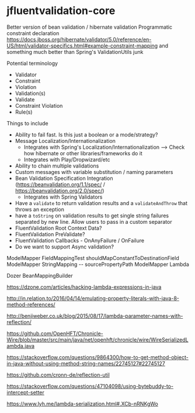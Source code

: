 # jfluentvalidation-core

Better version of bean validation / hibernate validation Programmatic constraint declaration https://docs.jboss.org/hibernate/validator/5.0/reference/en-US/html/validator-specifics.html#example-constraint-mapping and something much better than Spring's ValidationUtils junk

Potential terminology  
* Validator
* Constraint
* Violation
* Validation(s)
* Validate
* Constraint Violation
* Rule(s)

Things to include 
* Ability to fail fast. Is this just a boolean or a mode/strategy?
* Message Localization/Internationalization
  * Integrates with Spring's Localization/Internationalization --> Check how hibernate or other libraries/frameworks do it
  * Integrates with Play/Dropwizard/etc
* Ability to chain multiple validations
* Custom messages with variable substitution / naming parameters
* Bean Validation Specification Integration (https://beanvalidation.org/1.1/spec/ / https://beanvalidation.org/2.0/spec/)
  * Integrates with Spring Validators
* Have a `validate` to return validation results and a `validateAndThrow` that throws an exception
* have a `toString` on validation results to get single string failures separated by new line. Allow users to pass in a custom separator
* FluentValidation Root Context Data?
* FluentValidation PreValidate?
* FluentValidation Callbacks - OnAnyFailure / OnFailure
* Do we want to support Async validation?

ModelMapper FieldMappingTest shouldMapConstantToDestinationField
ModelMapper StringMapping -- sourcePropertyPath
ModelMapper Lambda

Dozer BeanMappingBuilder


https://dzone.com/articles/hacking-lambda-expressions-in-java

http://in.relation.to/2016/04/14/emulating-property-literals-with-java-8-method-references/

http://benjiweber.co.uk/blog/2015/08/17/lambda-parameter-names-with-reflection/

https://github.com/OpenHFT/Chronicle-Wire/blob/master/src/main/java/net/openhft/chronicle/wire/WireSerializedLambda.java

https://stackoverflow.com/questions/9864300/how-to-get-method-object-in-java-without-using-method-string-names/22745127#22745127

https://github.com/cronn-de/reflection-util

https://stackoverflow.com/questions/47104098/using-bytebuddy-to-intercept-setter

https://www.lyh.me/lambda-serialization.html#.XCb-nRNKgWo
